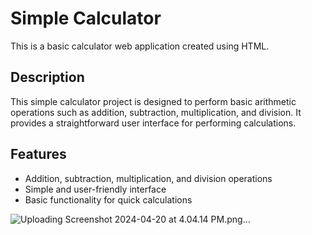 # Simple Calculator

This is a basic calculator web application created using HTML.

## Description

This simple calculator project is designed to perform basic arithmetic operations such as addition, subtraction, multiplication, and division. It provides a straightforward user interface for performing calculations.

## Features

- Addition, subtraction, multiplication, and division operations
- Simple and user-friendly interface
- Basic functionality for quick calculations

![Uploading Screenshot 2024-04-20 at 4.04.14 PM.png…]()

